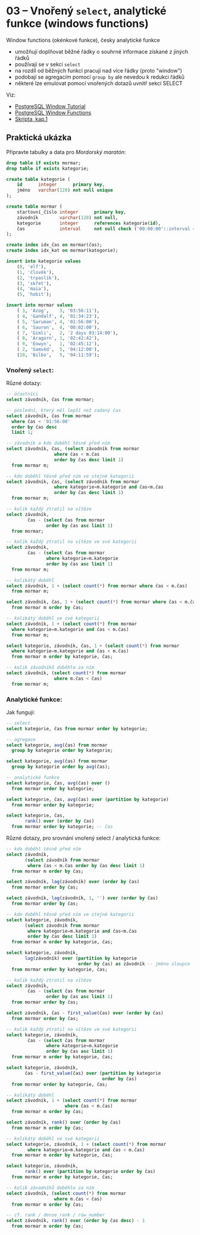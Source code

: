 # 03 – Vnořený `select`, analytické funkce (windows functions)

Window functions (okénkové funkce), česky analytické funkce

- umožňují doplňovat běžné řádky o souhrné informace získané z jiných řádků
- používají se v sekci `select`
- na rozdíl od běžných funkcí pracují nad více řádky (proto "window")
- podobají se agregacím pomocí `group by` ale nevedou k redukci řádků
- některé lze emulovat pomocí vnořených dotazů uvnitř sekcí SELECT

Viz:

- [PostgreSQL Window Tutorial](https://www.postgresql.org/docs/current/tutorial-window.html)
- [PostgreSQL Window Functions](https://www.postgresql.org/docs/current/functions-window.html)
- [Skripta, kap.1](https://ki.ujep.cz/opory/Aplikovana_Informatika/Bc/Relacni_databazove_systemy.pdf)

## Praktická ukázka

Připravte tabulky a data pro _Mordorský maratón_:

```sql
drop table if exists mormar;
drop table if exists kategorie;

create table kategorie (
    id      integer      primary key,
    jméno   varchar(128) not null unique
);

create table mormar (
    startovní_číslo integer      primary key,
    závodník        varchar(128) not null,
    kategorie       integer	     references kategorie(id),
    čas             interval     not null check ('00:00:00'::interval < čas)
);

create index idx_čas on mormar(čas);
create index idx_kat on mormar(kategorie);

insert into kategorie values
    (0, 'elf'),
    (1, 'člověk'),
    (2, 'trpaslík'),
    (3, 'skřet'),
    (4, 'maia'),
    (5, 'hobit');

insert into mormar values
    ( 3, 'Azog',    3, '03:56:11'),
    ( 4, 'Gandalf', 4, '01:34:23'),
    ( 5, 'Saruman', 4, '01:56:00'),
    ( 6, 'Sauron',  4, '00:02:00'),
    ( 7, 'Gimli',   2, '2 days 03:14:00'),
    ( 8, 'Aragorn', 1, '02:42:42'),
    ( 9, 'Eowyn',   1, '02:45:12'),
    ( 2, 'Samvěd',  5, '04:12:00'),
    (10, 'Bilbo',   5, '04:11:59');
```

### Vnořený `select`:

Různé dotazy:

```sql
-- účastníci
select závodník, čas from mormar;

-- poslední, který měl lepší než zadaný čas
select závodník, čas from mormar
  where čas < '01:56:00'
  order by čas desc
  limit 1;

-- závodník a kdo doběhl těsně před ním
select závodník, čas, (select závodník from mormar
                  where čas < m.čas
                  order by čas desc limit 1)
  from mormar m;

-- kdo doběhl těsně před ním ve stejné kategorii
select závodník, čas, (select závodník from mormar
                  where kategorie=m.kategorie and čas<m.čas
                  order by čas desc limit 1)
  from mormar m;

-- kolik každý ztratil na vítěze
select závodník,
        čas - (select čas from mormar
               order by čas asc limit 1)
  from mormar;

-- kolik každý ztratil na vítěze ve své kategorii
select závodník,
        čas - (select čas from mormar
               where kategorie=m.kategorie
               order by čas asc limit 1)
  from mormar m;

-- kolikátý doběhl
select závodník, 1 + (select count(*) from mormar where čas < m.čas)
  from mormar m;

select závodník, čas, 1 + (select count(*) from mormar where čas < m.čas)
  from mormar m order by čas;

-- kolikátý doběhl ve své kategorii
select závodník, 1 + (select count(*) from mormar
  where kategorie=m.kategorie and čas < m.čas)
  from mormar m;

select kategorie, závodník, čas, 1 + (select count(*) from mormar
  where kategorie=m.kategorie and čas < m.čas)
  from mormar m order by kategorie, čas;

-- kolik závodníků doběhlo za ním
select závodník, (select count(*) from mormar
                  where m.čas < čas)
  from mormar m;
```

### Analytické funkce:

Jak fungují:

```sql
-- select
select kategorie, čas from mormar order by kategorie;

-- agregace
select kategorie, avg(čas) from mormar
  group by kategorie order by kategorie;

select kategorie, avg(čas) from mormar
  group by kategorie order by avg(čas);

-- analytické funkce
select kategorie, čas, avg(čas) over ()
  from mormar order by kategorie;

select kategorie, čas, avg(čas) over (partition by kategorie)
  from mormar order by kategorie;

select kategorie, čas,
       rank() over (order by čas)
  from mormar order by kategorie; -- čas
```

Různé dotazy, pro srovnání vnořený select / analytická funkce:

```sql
-- kdo doběhl těsně před ním
select závodník,
       (select závodník from mormar
        where čas < m.čas order by čas desc limit 1)
  from mormar m order by čas;

select závodník, lag(závodník) over (order by čas)
  from mormar order by čas;

select závodník, lag(závodník, 1, '') over (order by čas)
  from mormar order by čas;

-- kdo doběhl těsně před ním ve stejné kategorii
select kategorie, závodník,
       (select závodník from mormar
        where kategorie=m.kategorie and čas<m.čas
        order by čas desc limit 1)
  from mormar m order by kategorie, čas;

select kategorie, závodník,
       lag(závodník) over (partition by kategorie
                           order by čas) as závodník -- jméno sloupce
  from mormar order by kategorie, čas;

-- kolik každý ztratil na vítěze
select závodník,
        čas - (select čas from mormar
               order by čas asc limit 1)
  from mormar order by čas;

select závodník, čas - first_value(čas) over (order by čas)
  from mormar order by čas;

-- kolik každý ztratil na vítěze ve své kategorii
select kategorie, závodník,
        čas - (select čas from mormar
               where kategorie=m.kategorie
               order by čas asc limit 1)
  from mormar m order by kategorie, čas;

select kategorie, závodník,
       čas - first_value(čas) over (partition by kategorie
                                    order by čas)
  from mormar order by kategorie, čas;

-- kolikátý doběhl
select závodník, 1 + (select count(*) from mormar
                      where čas < m.čas)
  from mormar m order by čas;

select závodník, rank() over (order by čas)
  from mormar m order by čas;

-- kolikátý doběhl ve své kategorii
select kategorie, závodník, 1 + (select count(*) from mormar
        where kategorie=m.kategorie and čas < m.čas)
  from mormar m order by kategorie, čas;

select kategorie, závodník,
       rank() over (partition by kategorie order by čas)
  from mormar m order by kategorie, čas;

-- kolik závodníků doběhlo za ním
select závodník, (select count(*) from mormar
                  where m.čas < čas)
  from mormar m order by čas;

-- cf. rank / dense_rank / row_number
select závodník, rank() over (order by čas desc) - 1
  from mormar m order by čas;
```

<!-- ## Pokračování z [lekce 02](../02/README.md): referenční integrita a integrita dat

#### Databáze se musí umět ubránit špatným datům!

Tabulky `city`, `weather` s klíči, indexy a validací (omezením) dat:

- [Klíče, unikátní index, omezení](./weather-1.sql)
- [Jednodušší, modernější syntaxe, přidán cizí klíč](./weather-2.sql)
- [Zjednodušená syntaxe](./weather-3.sql)
- [Vložení dat](./weather-insert.sql)

JOIN a WHERE nyní používají indexovaná pole:

```sql
SELECT * FROM city;
SELECT * FROM weather;
SELECT * FROM city, weather;

SELECT * FROM city, weather WHERE id = city_id;
SELECT name, temp_lo as lo, temp_hi as hi FROM city, weather WHERE id = city_id;

SELECT * FROM city JOIN weather ON id = city_id;

SELECT * FROM city LEFT JOIN weather ON id = city_id;
SELECT * FROM city RIGHT JOIN weather ON id = city_id; -- zde stejné jako inner join! FK to jistí.
```

### Mazání záznamů se závislými záznamy:

Nelze:

- [ON DELETE NO ACTION](./weather-no-action.sql) (default)
- [ON DELETE RESTRICT](./weather-restrict.sql)

Lze:

- [ON DELETE CASCADE](./weather-cascade.sql)

Ale pak pozor:

```sql
DELETE FROM city; -- POOF! Obě tabulky vyprázdněné.
``` -->
